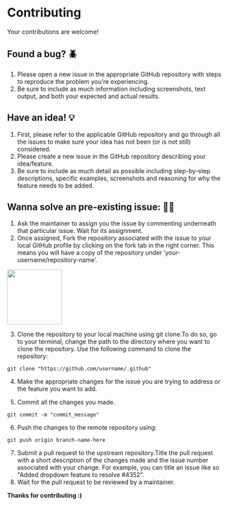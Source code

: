 # Contributing

Your contributions are welcome!

## Found a bug? 🪲
1. Please open a new issue in the appropriate GitHub repository with steps to reproduce the problem you're experiencing.
2. Be sure to include as much information including screenshots, text output, and both your expected and actual results.


## Have an idea! 💡
1. First, please refer to the applicable GitHub repository and go through all the issues to make sure your idea has not been (or is not still) considered.
2. Please create a new issue in the GitHub repository describing your idea/feature.
3. Be sure to include as much detail as possible including step-by-step descriptions, specific examples, screenshots and reasoning for why the feature needs to be added.


## Wanna solve an pre-existing issue: 👨‍💻
1. Ask the maintainer to assign you the issue by commenting underneath that particular issue. Wait for its assignment.
2. Once assigned, Fork the repository associated with the issue to your local GitHub profile by clicking on the fork tab in the right corner. This means you will have a copy of the repository under ‘your-username/repository-name’.
<img src="https://drive.google.com/file/d/10qL53HxZKXpk49Cemd4aUy6hZC7OPgi_/view" width="128"/>

3. Clone the repository to your local machine using git clone.To do so, go to your terminal, change the path to the directory where you want to clone the repository. Use the following command to clone the repository:

```git
git clone "https://github.com/username/.github"
```

4. Make the appropriate changes for the issue you are trying to address or the feature you want to add. 

5. Commit all the changes you made.
```git
git commit -m "commit_message"
```
6. Push the changes to the remote repository using:
```git
git push origin branch-name-here
```
7. Submit a pull request to the upstream repository.Title the pull request with a short description of the changes made and the issue number associated with your change. For example, you can title an issue like so "Added dropdown feature to resolve #4352".
8. Wait for the pull request to be reviewed by a maintainer.

**Thanks for contributing :)**



